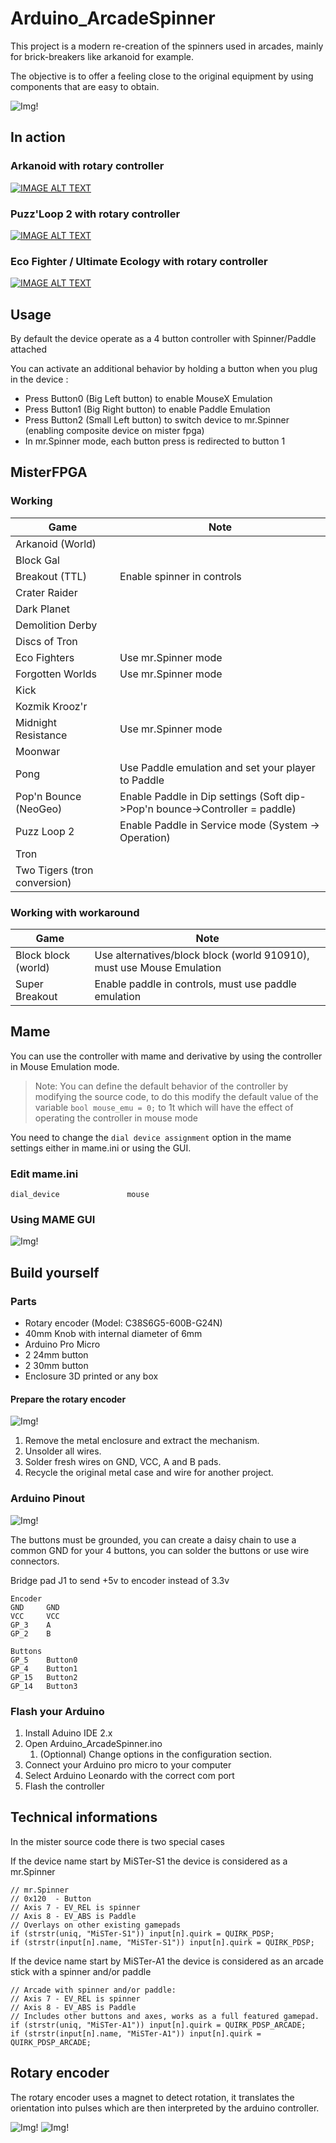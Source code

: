 # Arduino_ArcadeSpinner

This project is a modern re-creation of the spinners used in arcades, mainly for brick-breakers like arkanoid for example.

The objective is to offer a feeling close to the original equipment by using components that are easy to obtain.

![Img!](img/pic.jpg "Arcade Spinner")

## In action

### Arkanoid with rotary controller
[![IMAGE ALT TEXT](http://img.youtube.com/vi/QnDsVMLP6zM/0.jpg)](http://www.youtube.com/watch?v=QnDsVMLP6zM "Arkanoid with rotary controller on MisterFPGA")

### Puzz'Loop 2 with rotary controller
[![IMAGE ALT TEXT](http://img.youtube.com/vi/TzKd8ytODUM/0.jpg)](http://www.youtube.com/watch?v=TzKd8ytODUM "Puzz'Loop 2 with rotary controller on MisterFPGA")

### Eco Fighter / Ultimate Ecology with rotary controller
[![IMAGE ALT TEXT](http://img.youtube.com/vi/sb1mO-uq1ag/0.jpg)](http://www.youtube.com/watch?v=sb1mO-uq1ag "Eco Fighter / Ultimate Ecology with rotary controller on MisterFPGA")



## Usage

By default the device operate as a 4 button controller with Spinner/Paddle attached

You can activate an additional behavior by holding a button when you plug in the device : 

- Press Button0 (Big Left button) to enable MouseX Emulation
- Press Button1 (Big Right button) to enable Paddle Emulation
- Press Button2 (Small Left button) to switch device to mr.Spinner (enabling composite device on mister fpga)
 - In mr.Spinner mode, each button press is redirected to button 1

## MisterFPGA

### Working

| Game                          | Note|
|---                            |--- | 
| Arkanoid (World)              | |
| Block Gal                     | |
| Breakout (TTL)                | Enable spinner in controls|
| Crater Raider                 | |
| Dark Planet                   | |
| Demolition Derby              | |
| Discs of Tron                 | |
| Eco Fighters                  | Use mr.Spinner mode |
| Forgotten Worlds              | Use mr.Spinner mode |
| Kick                          | |
| Kozmik Krooz'r                | |
| Midnight Resistance           | Use mr.Spinner mode |
| Moonwar                       | |
| Pong                          | Use Paddle emulation and set your player to Paddle |
| Pop'n Bounce (NeoGeo)         | Enable Paddle in Dip settings (Soft dip->Pop'n bounce->Controller = paddle) |
| Puzz Loop 2                   | Enable Paddle in Service mode (System -> Operation) |
| Tron                          | |
| Two Tigers (tron conversion)  | |

### Working with workaround
| Game                  | Note|
|---                    |---| 
| Block block (world)   | Use alternatives/block block (world 910910), must use Mouse Emulation |
| Super Breakout        | Enable paddle in controls, must use paddle emulation |

## Mame

You can use the controller with mame and derivative by using the controller in Mouse Emulation mode.

> Note: You can define the default behavior of the controller by modifying the source code, to do this modify the default value of the variable `bool mouse_emu = 0;` to 1t which will have the effect of operating the controller in mouse mode

You need to change the `dial device assignment` option in the mame settings either in mame.ini or using the GUI.

### Edit mame.ini 
```
dial_device               mouse
```
### Using MAME GUI

![Img!](img/mame.jpg "MAME")

## Build yourself

### Parts 

- Rotary encoder (Model: C38S6G5-600B-G24N)
- 40mm Knob with internal diameter of 6mm 
- Arduino Pro Micro
- 2 24mm button
- 2 30mm button
- Enclosure 3D printed or any box

#### Prepare the rotary encoder

![Img!](img/encoder.jpg "rotary encoder")

1. Remove the metal enclosure and extract the mechanism.
2. Unsolder all wires.
3. Solder fresh wires on GND, VCC, A and B pads.
4. Recycle the original metal case and wire for another project.

### Arduino Pinout

![Img!](img/arduino.jpg "Arduino")

The buttons must be grounded, you can create a daisy chain to use a common GND for your 4 buttons, you can solder the buttons or use wire connectors.

Bridge pad J1 to send +5v to encoder instead of 3.3v

```
Encoder
GND     GND
VCC     VCC
GP_3    A
GP_2    B

Buttons
GP_5    Button0
GP_4    Button1
GP_15   Button2
GP_14   Button3
```

### Flash your Arduino

1. Install Aduino IDE 2.x
2. Open Arduino_ArcadeSpinner.ino
    1. (Optionnal) Change options in the configuration section.
3. Connect your Arduino pro micro to your computer
4. Select Arduino Leonardo with the correct com port
5. Flash the controller

## Technical informations
In the mister source code there is two special cases

If the device name start by MiSTer-S1 the device is considered as a mr.Spinner

```
// mr.Spinner
// 0x120  - Button
// Axis 7 - EV_REL is spinner
// Axis 8 - EV_ABS is Paddle
// Overlays on other existing gamepads
if (strstr(uniq, "MiSTer-S1")) input[n].quirk = QUIRK_PDSP;
if (strstr(input[n].name, "MiSTer-S1")) input[n].quirk = QUIRK_PDSP;
```

If the device name start by MiSTer-A1 the device is considered as an arcade stick with a spinner and/or paddle
```
// Arcade with spinner and/or paddle:
// Axis 7 - EV_REL is spinner
// Axis 8 - EV_ABS is Paddle
// Includes other buttons and axes, works as a full featured gamepad.
if (strstr(uniq, "MiSTer-A1")) input[n].quirk = QUIRK_PDSP_ARCADE;
if (strstr(input[n].name, "MiSTer-A1")) input[n].quirk = QUIRK_PDSP_ARCADE;
```

## Rotary encoder

The rotary encoder uses a magnet to detect rotation, it translates the orientation into pulses which are then interpreted by the arduino controller.

![Img!](img/magnet.jpg "Magnet view")
![Img!](img/magnet2.jpg "Magnet controller")
